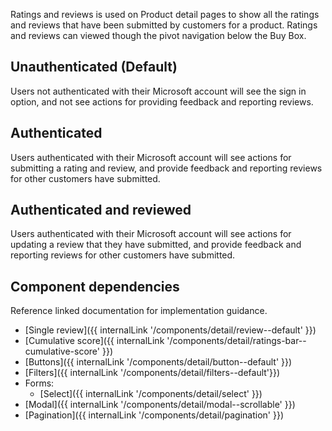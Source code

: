 Ratings and reviews is used on Product detail pages to show all the ratings and reviews that have been submitted by customers for a product. Ratings and reviews can viewed though the pivot navigation below the Buy Box.

## Unauthenticated (Default)
Users not authenticated with their Microsoft account will see the sign in option, and not see actions for providing feedback and reporting reviews. 

## Authenticated
Users authenticated with their Microsoft account will see actions for submitting a rating and review, and provide feedback and reporting reviews for other customers have submitted.

## Authenticated and reviewed 
Users authenticated with their Microsoft account will see actions for updating a review that they have submitted, and provide feedback and reporting reviews for other customers have submitted.

## Component dependencies
Reference linked documentation for implementation guidance.
- [Single review]({{ internalLink '/components/detail/review--default' }})
- [Cumulative score]({{ internalLink '/components/detail/ratings-bar--cumulative-score' }})
- [Buttons]({{ internalLink '/components/detail/button--default' }})
- [Filters]({{ internalLink '/components/detail/filters--default'}})
- Forms:
  - [Select]({{ internalLink '/components/detail/select' }})
- [Modal]({{ internalLink '/components/detail/modal--scrollable' }})
- [Pagination]({{ internalLink '/components/detail/pagination' }})